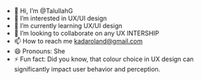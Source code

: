- 👋 Hi, I’m @TalullahG
- 👀 I’m interested in UX/UI design 
- 🌱 I’m currently learning UX/UI design 
- 💞️ I’m looking to collaborate on any UX INTERSHIP 
- 📫 How to reach me kadaroland@gmail.com 
- 😄 Pronouns: She
- ⚡ Fun fact: Did you know, that colour choice in UX design can significantly impact user behavior and perception.

<!---
TalullahG/TalullahG is a ✨ special ✨ repository because its `README.md` (this file) appears on your GitHub profile.
You can click the Preview link to take a look at your changes.
--->
